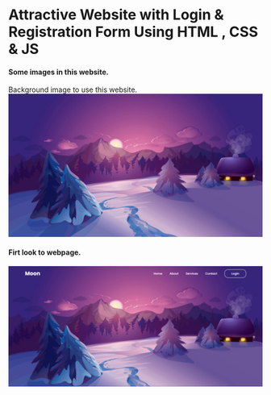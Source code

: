 # Attractive Website with Login & Registration Form Using HTML , CSS & JS

#### Some images in this website.

Background image to use this website.
![alt text](webimg.jpg)

#### Firt look to webpage.
![alt text](webimg1page.png)
